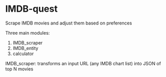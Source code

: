 # IMDB-quest
 Scrape IMDB movies and adjust them based on preferences

Three main modules:
1) IMDB_scraper
2) IMDB_entity
3) calculator

IMDB_scraper: transforms an input URL (any IMDB chart list) into JSON of top N movies